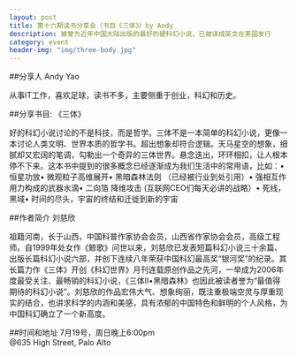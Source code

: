 ```yaml
---
layout: post
title: 第十六期读书分享会（书目《三体》）by Andy 
description: 被誉为近年中国大陆出版的最好的硬科幻小说，已被译成英文在美国发行
category: event 
header-img: "img/three-body.jpg"
---
```


##分享人 Andy Yao

从事IT工作，喜欢足球，读书不多，主要侧重于创业，科幻和历史。

##分享书目: 《三体》

好的科幻小说讨论的不是科技，而是哲学。三体不是一本简单的科幻小说，更像一本讨论人类文明、世界本质的哲学书。超出想象却符合逻辑。天马星空的想象，细腻却又宏阔的笔调，勾勒出一个奇异的三体世界。悬念迭出，环环相扣，让人根本停不下来。这本书中提到的很多概念已经逐渐成为我们生活中的常用语，比如：• 恒星功放• 微观粒子高维展开• 黑暗森林法则 （已经被行业到处引用）• 强相互作用力构成的武器水滴• 二向箔 降维攻击 (互联网CEO们每天必讲的战略）• 死线，黑域• 时间的尽头，宇宙的终结和迁徙到新的宇宙

##作者简介 刘慈欣

祖籍河南，长于山西，中国科普作家协会会员，山西省作家协会会员，高级工程师。自1999年处女作《鲸歌》问世以来，刘慈欣已发表短篇科幻小说三十余篇、出版长篇科幻小说六部，并创下连续八年荣获中国科幻最高奖“银河奖”的纪录。其长篇力作《三体》开创《科幻世界》月刊连载原创作品之先河，一举成为2006年度最受关注、最畅销的科幻小说，《三体Ⅱ•黑暗森林》也因此被读者誉为“最值得期待的科幻小说”。刘慈欣的作品宏伟大气、想象绚丽，既注重极端空灵与厚重现实的结合，也讲求科学的内涵和美感，具有浓郁的中国特色和鲜明的个人风格，为中国科幻确立了一个新高度。

##时间和地址
7月19号，周日晚上6:00pm <br>
@635 High Street, Palo Alto

